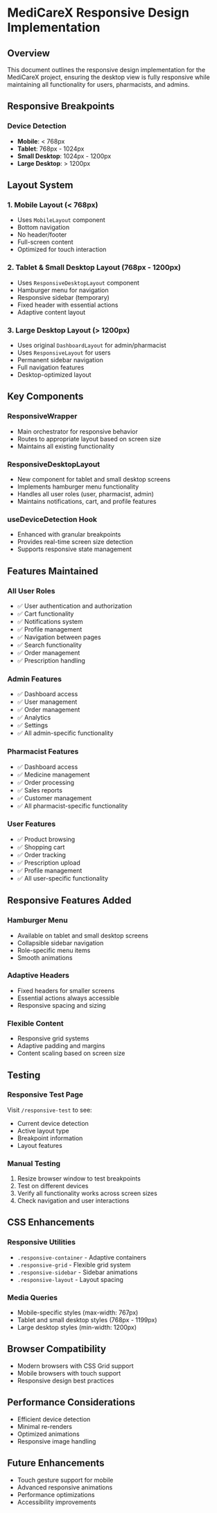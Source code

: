 # MediCareX Responsive Design Implementation

## Overview

This document outlines the responsive design implementation for the MediCareX project, ensuring the desktop view is fully responsive while maintaining all functionality for users, pharmacists, and admins.

## Responsive Breakpoints

### Device Detection

- **Mobile**: < 768px
- **Tablet**: 768px - 1024px
- **Small Desktop**: 1024px - 1200px
- **Large Desktop**: > 1200px

## Layout System

### 1. Mobile Layout (< 768px)

- Uses `MobileLayout` component
- Bottom navigation
- No header/footer
- Full-screen content
- Optimized for touch interaction

### 2. Tablet & Small Desktop Layout (768px - 1200px)

- Uses `ResponsiveDesktopLayout` component
- Hamburger menu for navigation
- Responsive sidebar (temporary)
- Fixed header with essential actions
- Adaptive content layout

### 3. Large Desktop Layout (> 1200px)

- Uses original `DashboardLayout` for admin/pharmacist
- Uses `ResponsiveLayout` for users
- Permanent sidebar navigation
- Full navigation features
- Desktop-optimized layout

## Key Components

### ResponsiveWrapper

- Main orchestrator for responsive behavior
- Routes to appropriate layout based on screen size
- Maintains all existing functionality

### ResponsiveDesktopLayout

- New component for tablet and small desktop screens
- Implements hamburger menu functionality
- Handles all user roles (user, pharmacist, admin)
- Maintains notifications, cart, and profile features

### useDeviceDetection Hook

- Enhanced with granular breakpoints
- Provides real-time screen size detection
- Supports responsive state management

## Features Maintained

### All User Roles

- ✅ User authentication and authorization
- ✅ Cart functionality
- ✅ Notifications system
- ✅ Profile management
- ✅ Navigation between pages
- ✅ Search functionality
- ✅ Order management
- ✅ Prescription handling

### Admin Features

- ✅ Dashboard access
- ✅ User management
- ✅ Order management
- ✅ Analytics
- ✅ Settings
- ✅ All admin-specific functionality

### Pharmacist Features

- ✅ Dashboard access
- ✅ Medicine management
- ✅ Order processing
- ✅ Sales reports
- ✅ Customer management
- ✅ All pharmacist-specific functionality

### User Features

- ✅ Product browsing
- ✅ Shopping cart
- ✅ Order tracking
- ✅ Prescription upload
- ✅ Profile management
- ✅ All user-specific functionality

## Responsive Features Added

### Hamburger Menu

- Available on tablet and small desktop screens
- Collapsible sidebar navigation
- Role-specific menu items
- Smooth animations

### Adaptive Headers

- Fixed headers for smaller screens
- Essential actions always accessible
- Responsive spacing and sizing

### Flexible Content

- Responsive grid systems
- Adaptive padding and margins
- Content scaling based on screen size

## Testing

### Responsive Test Page

Visit `/responsive-test` to see:

- Current device detection
- Active layout type
- Breakpoint information
- Layout features

### Manual Testing

1. Resize browser window to test breakpoints
2. Test on different devices
3. Verify all functionality works across screen sizes
4. Check navigation and user interactions

## CSS Enhancements

### Responsive Utilities

- `.responsive-container` - Adaptive containers
- `.responsive-grid` - Flexible grid system
- `.responsive-sidebar` - Sidebar animations
- `.responsive-layout` - Layout spacing

### Media Queries

- Mobile-specific styles (max-width: 767px)
- Tablet and small desktop styles (768px - 1199px)
- Large desktop styles (min-width: 1200px)

## Browser Compatibility

- Modern browsers with CSS Grid support
- Mobile browsers with touch support
- Responsive design best practices

## Performance Considerations

- Efficient device detection
- Minimal re-renders
- Optimized animations
- Responsive image handling

## Future Enhancements

- Touch gesture support for mobile
- Advanced responsive animations
- Performance optimizations
- Accessibility improvements
